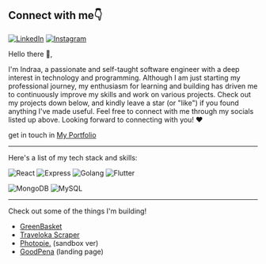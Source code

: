 ## Connect with me👇
[![LinkedIn](https://cdn2.iconfinder.com/data/icons/social-media-2285/512/1_Linkedin_unofficial_colored_svg-48.png)](https://www.linkedin.com/in/indrastyawan25/)
[![Instagram](https://cdn2.iconfinder.com/data/icons/social-media-applications/64/social_media_applications_3-instagram-48.png)](https://www.instagram.com/_indraa02_/)

Hello there 👋,

I'm Indraa, a passionate and self-taught software engineer with a deep interest in technology and programming. Although I am just starting my professional journey, my enthusiasm for learning and building has driven me to continuously improve my skills and work on various projects. Check out my projects down below, and kindly leave a star (or "like") if you found anything I've made useful. Feel free to connect with me through my socials listed up above. Looking forward to connecting with you! ❤️

get in touch in [My Portfolio](https://indoraze-portfolio.vercel.app/)

---

Here's a list of my tech stack and skills:


![React](https://img.shields.io/badge/-React-blue?style=for-the-badge)
![Express](https://img.shields.io/badge/-Express-orange?style=for-the-badge)
![Golang](https://img.shields.io/badge/-golang-tosca?style=for-the-badge)
![Flutter](https://img.shields.io/badge/-flutter-lightblue?style=for-the-badge)

![MongoDB](https://img.shields.io/badge/-Mongodb-brightgreen?style=for-the-badge)
![MySQL](https://img.shields.io/badge/-mysql-white?style=for-the-badge)

---

Check out some of the things I'm building!

- [GreenBasket](https://greenbasket-docs.vercel.app/)
- [Traveloka Scraper](https://traveloka-scraper-docs.vercel.app/)
- [Photopie.](https://photopie.vercel.app/) (sandbox ver)
- [GoodPena](https://goodpena-lp.vercel.app/) (landing page)
